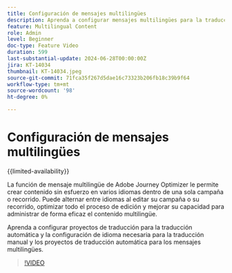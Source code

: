 ```yaml
---
title: Configuración de mensajes multilingües
description: Aprenda a configurar mensajes multilingües para la traducción manual y automatizada en Adobe Journey Optimizer.  
feature: Multilingual Content
role: Admin
level: Beginner
doc-type: Feature Video
duration: 599
last-substantial-update: 2024-06-28T00:00:00Z
jira: KT-14034
thumbnail: KT-14034.jpeg
source-git-commit: 71fca35f267d5dae16c73323b206fb18c39b9f64
workflow-type: tm+mt
source-wordcount: '98'
ht-degree: 0%

---
```



# Configuración de mensajes multilingües

{{limited-availability}}

La función de mensaje multilingüe de Adobe Journey Optimizer le permite crear contenido sin esfuerzo en varios idiomas dentro de una sola campaña o recorrido. Puede alternar entre idiomas al editar su campaña o su recorrido, optimizar todo el proceso de edición y mejorar su capacidad para administrar de forma eficaz el contenido multilingüe.

Aprenda a configurar proyectos de traducción para la traducción automática y la configuración de idioma necesaria para la traducción manual y los proyectos de traducción automática para los mensajes multilingües.
 
>[!VIDEO](https://video.tv.adobe.com/v/3430661/?learn=on)
